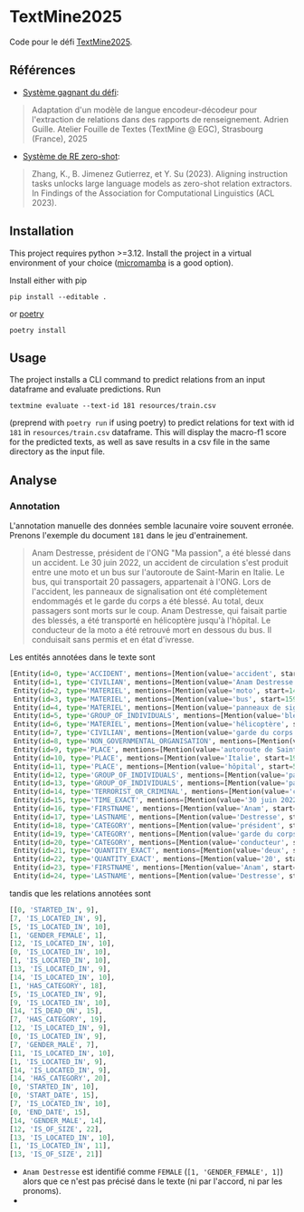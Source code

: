 # TextMine2025

Code pour le défi [TextMine2025](https://www.kaggle.com/competitions/defi-text-mine-2025-permanent).

## Références

- [Système gagnant du défi](https://github.com/AdrienGuille/TextMine2025):

> Adaptation d'un modèle de langue encodeur-décodeur pour l'extraction de relations dans des rapports de renseignement. Adrien Guille. Atelier Fouille de Textes (TextMine @ EGC), Strasbourg (France), 2025

- [Système de RE zero-shot](https://arxiv.org/pdf/2305.11159):

> Zhang, K., B. Jimenez Gutierrez, et Y. Su (2023). Aligning instruction tasks unlocks large language models as zero-shot relation extractors. In Findings of the Association for Computational Linguistics (ACL 2023).

## Installation

This project requires python >=3.12. Install the project in a virtual environment of your choice ([micromamba](https://mamba.readthedocs.io/en/latest/user_guide/micromamba.html) is a good option).

Install either with pip

```console
pip install --editable .
```

or [poetry](https://python-poetry.org/)

```console
poetry install
```

## Usage

The project installs a CLI command to predict relations from an input dataframe and evaluate predictions. Run

```console
textmine evaluate --text-id 181 resources/train.csv
```

(preprend with `poetry run` if using poetry) to predict relations for text with id `181` in `resources/train.csv` dataframe. This will display the macro-f1 score for the predicted texts, as well as save results in a csv file in the same directory as the input file.

## Analyse

### Annotation

L'annotation manuelle des données semble lacunaire voire souvent erronée. Prenons l'exemple du document `181` dans le jeu d'entrainement.

> Anam Destresse, président de l'ONG "Ma passion", a été blessé dans un accident. Le 30 juin 2022, un accident de circulation s'est produit entre une moto et un bus sur l'autoroute de Saint-Marin en Italie. Le bus, qui transportait 20 passagers, appartenait à l'ONG. Lors de l'accident, les panneaux de signalisation ont été complètement endommagés et le garde du corps a été blessé. Au total, deux passagers sont morts sur le coup. Anam Destresse, qui faisait partie des blessés, a été transporté en hélicoptère jusqu'à l'hôpital. Le conducteur de la moto a été retrouvé mort en dessous du bus. Il conduisait sans permis et en état d'ivresse.

Les entités annotées dans le texte sont

```python
[Entity(id=0, type='ACCIDENT', mentions=[Mention(value='accident', start=70, end=78), Mention(value='accident de circulation', start=100, end=123), Mention(value='accident', start=275, end=283)]),
 Entity(id=1, type='CIVILIAN', mentions=[Mention(value='Anam Destresse', start=0, end=14), Mention(value='Anam Destresse', start=431, end=445)]),
 Entity(id=2, type='MATERIEL', mentions=[Mention(value='moto', start=148, end=152), Mention(value='moto', start=550, end=554)]),
 Entity(id=3, type='MATERIEL', mentions=[Mention(value='bus', start=159, end=162), Mention(value='bus', start=208, end=211), Mention(value='bus', start=589, end=592)]),
 Entity(id=4, type='MATERIEL', mentions=[Mention(value='panneaux de signalisation', start=289, end=314)]),
 Entity(id=5, type='GROUP_OF_INDIVIDUALS', mentions=[Mention(value='blessés', start=470, end=477)]),
 Entity(id=6, type='MATERIEL', mentions=[Mention(value='hélicoptère', start=499, end=510)]),
 Entity(id=7, type='CIVILIAN', mentions=[Mention(value='garde du corps', start=353, end=367)]),
 Entity(id=8, type='NON_GOVERNMENTAL_ORGANISATION', mentions=[Mention(value='Ma passion', start=36, end=46), Mention(value='ONG', start=260, end=263)]),
 Entity(id=9, type='PLACE', mentions=[Mention(value='autoroute de Saint-Marin', start=169, end=193)]),
 Entity(id=10, type='PLACE', mentions=[Mention(value='Italie', start=197, end=203)]),
 Entity(id=11, type='PLACE', mentions=[Mention(value='hôpital', start=521, end=528)]),
 Entity(id=12, type='GROUP_OF_INDIVIDUALS', mentions=[Mention(value='passagers', start=233, end=242)]),
 Entity(id=13, type='GROUP_OF_INDIVIDUALS', mentions=[Mention(value='passagers', start=397, end=406)]),
 Entity(id=14, type='TERRORIST_OR_CRIMINAL', mentions=[Mention(value='conducteur', start=533, end=543), Mention(value='Il', start=594, end=596)]),
 Entity(id=15, type='TIME_EXACT', mentions=[Mention(value='30 juin 2022', start=83, end=95)]),
 Entity(id=16, type='FIRSTNAME', mentions=[Mention(value='Anam', start=0, end=4)]),
 Entity(id=17, type='LASTNAME', mentions=[Mention(value='Destresse', start=5, end=14)]),
 Entity(id=18, type='CATEGORY', mentions=[Mention(value='président', start=16, end=25)]),
 Entity(id=19, type='CATEGORY', mentions=[Mention(value='garde du corps', start=353, end=367)]),
 Entity(id=20, type='CATEGORY', mentions=[Mention(value='conducteur', start=533, end=543)]),
 Entity(id=21, type='QUANTITY_EXACT', mentions=[Mention(value='deux', start=392, end=396)]),
 Entity(id=22, type='QUANTITY_EXACT', mentions=[Mention(value='20', start=230, end=232)]),
 Entity(id=23, type='FIRSTNAME', mentions=[Mention(value='Anam', start=431, end=435)]),
 Entity(id=24, type='LASTNAME', mentions=[Mention(value='Destresse', start=436, end=445)])]
 ```

 tandis que les relations annotées sont

 ```python
 [[0, 'STARTED_IN', 9],
 [7, 'IS_LOCATED_IN', 9],
 [5, 'IS_LOCATED_IN', 10],
 [1, 'GENDER_FEMALE', 1],
 [12, 'IS_LOCATED_IN', 10],
 [0, 'IS_LOCATED_IN', 10],
 [1, 'IS_LOCATED_IN', 10],
 [13, 'IS_LOCATED_IN', 9],
 [14, 'IS_LOCATED_IN', 10],
 [1, 'HAS_CATEGORY', 18],
 [5, 'IS_LOCATED_IN', 9],
 [9, 'IS_LOCATED_IN', 10],
 [14, 'IS_DEAD_ON', 15],
 [7, 'HAS_CATEGORY', 19],
 [12, 'IS_LOCATED_IN', 9],
 [0, 'IS_LOCATED_IN', 9],
 [7, 'GENDER_MALE', 7],
 [11, 'IS_LOCATED_IN', 10],
 [1, 'IS_LOCATED_IN', 9],
 [14, 'IS_LOCATED_IN', 9],
 [14, 'HAS_CATEGORY', 20],
 [0, 'STARTED_IN', 10],
 [0, 'START_DATE', 15],
 [7, 'IS_LOCATED_IN', 10],
 [0, 'END_DATE', 15],
 [14, 'GENDER_MALE', 14],
 [12, 'IS_OF_SIZE', 22],
 [13, 'IS_LOCATED_IN', 10],
 [1, 'IS_LOCATED_IN', 11],
 [13, 'IS_OF_SIZE', 21]]
 ```

 * `Anam Destresse` est identifié comme `FEMALE` (`[1, 'GENDER_FEMALE', 1]`) alors que ce n'est pas précisé dans le texte (ni par l'accord, ni par les pronoms).
 *
